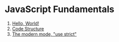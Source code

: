 # JavaScript Fundamentals


1. [Hello, World!](101-hello-world.md)
2. [Code Structure](102-code-structure.md)
3. [The modern mode, "use strict"](102-the-modern-mode-use-strict.md)